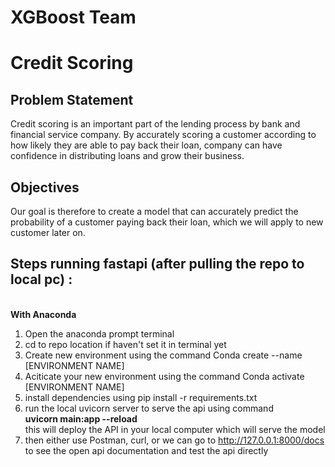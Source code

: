 # XGBoost Team
# **Credit Scoring**

## **Problem Statement**
Credit scoring is an important part of the lending process by bank and financial service company. By accurately scoring a customer according to how likely they are able to pay back their loan, company can have confidence in distributing loans and grow their business.

## **Objectives**
Our goal is therefore to create a model that can accurately predict the probability of a customer paying back their loan, which we will apply to new customer later on.

## **Steps running fastapi (after pulling the repo to local pc) :**
<br><b> With Anaconda </b>
  <br>
  <ol>
    <li>Open the anaconda prompt terminal</li>
    <li>cd to repo location if haven't set it in terminal yet</li>
       <li>Create new environment using the command Conda create --name [ENVIRONMENT NAME] </li>
       <li>Aciticate your new environment using the command Conda activate [ENVIRONMENT NAME] </li>
       <li>install dependencies using pip install -r requirements.txt </li>
       <li>run the local uvicorn server to serve the api using command</li>
  <b>uvicorn main:app --reload </b>
  <br> this will deploy the API in your local computer which will serve the model 
  <li>then either use Postman, curl, or we can go to <a href="http://127.0.0.1:8000/docs">http://127.0.0.1:8000/docs</a> to see the open api documentation and test the api directly</li>
  </ol>
